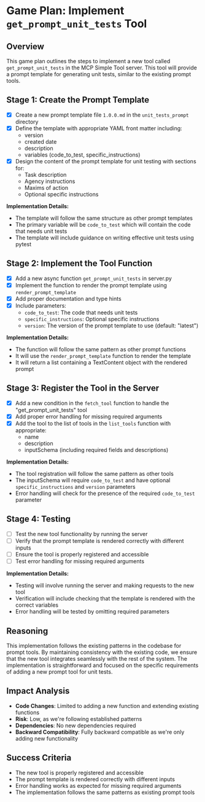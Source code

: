 # Game Plan: Implement `get_prompt_unit_tests` Tool

## Overview
This game plan outlines the steps to implement a new tool called `get_prompt_unit_tests` in the MCP Simple Tool server. This tool will provide a prompt template for generating unit tests, similar to the existing prompt tools.

## Stage 1: Create the Prompt Template
- [x] Create a new prompt template file `1.0.0.md` in the `unit_tests_prompt` directory
- [x] Define the template with appropriate YAML front matter including:
  - version
  - created date
  - description
  - variables (code_to_test, specific_instructions)
- [x] Design the content of the prompt template for unit testing with sections for:
  - Task description
  - Agency instructions
  - Maxims of action
  - Optional specific instructions

**Implementation Details:**
- The template will follow the same structure as other prompt templates
- The primary variable will be `code_to_test` which will contain the code that needs unit tests
- The template will include guidance on writing effective unit tests using pytest

## Stage 2: Implement the Tool Function
- [x] Add a new async function `get_prompt_unit_tests` in server.py
- [x] Implement the function to render the prompt template using `render_prompt_template`
- [x] Add proper documentation and type hints
- [x] Include parameters:
  - `code_to_test`: The code that needs unit tests
  - `specific_instructions`: Optional specific instructions
  - `version`: The version of the prompt template to use (default: "latest")

**Implementation Details:**
- The function will follow the same pattern as other prompt functions
- It will use the `render_prompt_template` function to render the template
- It will return a list containing a TextContent object with the rendered prompt

## Stage 3: Register the Tool in the Server
- [x] Add a new condition in the `fetch_tool` function to handle the "get_prompt_unit_tests" tool
- [x] Add proper error handling for missing required arguments
- [x] Add the tool to the list of tools in the `list_tools` function with appropriate:
  - name
  - description
  - inputSchema (including required fields and descriptions)

**Implementation Details:**
- The tool registration will follow the same pattern as other tools
- The inputSchema will require `code_to_test` and have optional `specific_instructions` and `version` parameters
- Error handling will check for the presence of the required `code_to_test` parameter

## Stage 4: Testing
- [ ] Test the new tool functionality by running the server
- [ ] Verify that the prompt template is rendered correctly with different inputs
- [ ] Ensure the tool is properly registered and accessible
- [ ] Test error handling for missing required arguments

**Implementation Details:**
- Testing will involve running the server and making requests to the new tool
- Verification will include checking that the template is rendered with the correct variables
- Error handling will be tested by omitting required parameters

## Reasoning
This implementation follows the existing patterns in the codebase for prompt tools. By maintaining consistency with the existing code, we ensure that the new tool integrates seamlessly with the rest of the system. The implementation is straightforward and focused on the specific requirements of adding a new prompt tool for unit tests.

## Impact Analysis
- **Code Changes**: Limited to adding a new function and extending existing functions
- **Risk**: Low, as we're following established patterns
- **Dependencies**: No new dependencies required
- **Backward Compatibility**: Fully backward compatible as we're only adding new functionality

## Success Criteria
- The new tool is properly registered and accessible
- The prompt template is rendered correctly with different inputs
- Error handling works as expected for missing required arguments
- The implementation follows the same patterns as existing prompt tools 
